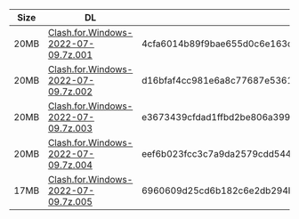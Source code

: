 |    Size   |     DL  | sha512sum |
|  ---  |  ---  |  ---  |
| 20MB | [Clash.for.Windows-2022-07-09.7z.001](https://cdn.jsdelivr.net/gh/mainians/cfw_intel@main/Clash.for.Windows-2022-07-09.7z.001) | 4cfa6014b89f9bae655d0c6e163da644eff8e38a628b71f5233c7b78eefbfaf634f9ae6469907956f73a882e57930d4d0b594e90877c74b1aa83d753e396df0a |
| 20MB | [Clash.for.Windows-2022-07-09.7z.002](https://cdn.jsdelivr.net/gh/mainians/cfw_intel@main/Clash.for.Windows-2022-07-09.7z.002) | d16bfaf4cc981e6a8c77687e5361aec86a63f0e1b10e4c92b0a14c804185ba4b1cf028c20fa23af2b53e3da39b6495a38c3f36aeee85c80dce1cadc13c09ca1a |
| 20MB | [Clash.for.Windows-2022-07-09.7z.003](https://cdn.jsdelivr.net/gh/mainians/cfw_intel@main/Clash.for.Windows-2022-07-09.7z.003) | e3673439cfdad1ffbd2be806a399442ffd93428989153bb2195ed2d24f4b2e33ea62d9a37f4e584ecca9453605ca39e7d3b44e60eb761cd3de34e3c16a012a7a |
| 20MB | [Clash.for.Windows-2022-07-09.7z.004](https://cdn.jsdelivr.net/gh/mainians/cfw_intel@main/Clash.for.Windows-2022-07-09.7z.004) | eef6b023fcc3c7a9da2579cdd5443bad2d734c196e17a7868e61ce23f4ce0c38921a460a8b48b41bf12c36800080aca47ebcabc715c64ec8f86504da0ec1af26 |
| 17MB | [Clash.for.Windows-2022-07-09.7z.005](https://cdn.jsdelivr.net/gh/mainians/cfw_intel@main/Clash.for.Windows-2022-07-09.7z.005) | 6960609d25cd6b182c6e2db294b60f00b7b5744dffc3a2d1f189d31ed5465cfa5a5a27b33ddbb15064eb2e8c5f277a8891a76e77fb4e3234cccdb6c770d30e2d |
